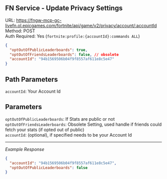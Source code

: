 ## FN Service - Update Privacy Settings

URL: https://fngw-mcp-gc-livefn.ol.epicgames.com/fortnite/api/game/v2/privacy/account/:accountId \
Method: POST \
Auth Required: Yes (`fortnite:profile:{accountId}:commands ALL`)

```json
{
  "optOutOfPublicLeaderboards": true,
  "optOutOfFriendsLeaderboards": false, // obsolete
  "accountId": "94b1569506b04f9f8557af611e8c5e47"
}
```

## Path Parameters

`accountId`: Your Account Id

## Parameters

`optOutOfPublicLeaderboards`: If Stats are public or not <br/>
`optOutOfFriendsLeaderboards`: Obsolete Setting, used handle if friends could fetch your stats (if opted out of public) <br/>
`accountId`: (optional), if specified needs to be your Account Id

---

_Example Response_

```json
{
  "accountId": "94b1569506b04f9f8557af611e8c5e47",
  "optOutOfPublicLeaderboards": false
}
```
